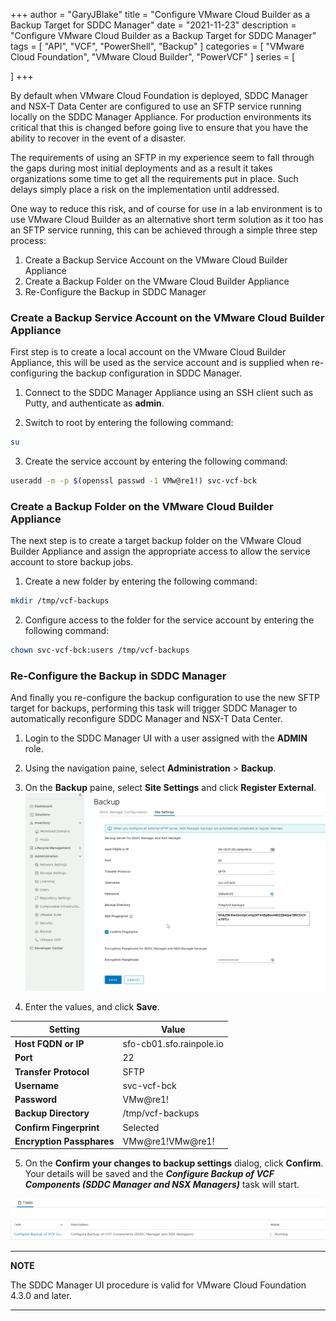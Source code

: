 +++
author = "GaryJBlake"
title = "Configure VMware Cloud Builder as a Backup Target for SDDC Manager"
date = "2021-11-23"
description = "Configure VMware Cloud Builder as a Backup Target for SDDC Manager"
tags = [
    "API",
    "VCF",
    "PowerShell",
    "Backup"
]
categories = [
    "VMware Cloud Foundation",
    "VMware Cloud Builder",
    "PowerVCF"
]
series = [

]
+++

By default when VMware Cloud Foundation is deployed, SDDC Manager and NSX-T Data Center are configured to use an SFTP service running locally on the SDDC Manager Appliance. For production environments its critical that this is changed before going live to ensure that you have the ability to recover in the event of a disaster.

The requirements of using an SFTP in my experience seem to fall through the gaps during most initial deployments and as a result it takes organizations some time to get all the requirements put in place. Such delays simply place a risk on the implementation until addressed.

One way to reduce this risk, and of course for use in a lab environment is to use VMware Cloud Builder as an alternative short term solution as it too has an SFTP service running, this can be achieved through a simple three step process:

1. Create a Backup Service Account on the VMware Cloud Builder Appliance
2. Create a Backup Folder on the VMware Cloud Builder Appliance
3. Re-Configure the Backup in SDDC Manager

### Create a Backup Service Account on the VMware Cloud Builder Appliance

First step is to create a local account on the VMware Cloud Builder Appliance, this will be used as the service account and is supplied when re-configuring the backup configuration in SDDC Manager.

1. Connect to the SDDC Manager Appliance using an SSH client such as Putty, and authenticate as **admin**.

2. Switch to root by entering the following command:

``` Bash
su
```

3. Create the service account by entering the following command:

``` Bash
useradd -m -p $(openssl passwd -1 VMw@re1!) svc-vcf-bck
```

### Create a Backup Folder on the VMware Cloud Builder Appliance

The next step is to create a target backup folder on the VMware Cloud Builder Appliance and assign the appropriate access to allow the service account to store backup jobs.

1. Create a new folder by entering the following command:

``` Bash
mkdir /tmp/vcf-backups
```

2. Configure access to the folder for the service account by entering the following command:

``` Bash
chown svc-vcf-bck:users /tmp/vcf-backups
```

### Re-Configure the Backup in SDDC Manager

And finally you re-configure the backup configuration to use the new SFTP target for backups, performing this task will trigger SDDC Manager to automatically reconfigure SDDC Manager and NSX-T Data Center.

1. Login to the SDDC Manager UI with a user assigned with the **ADMIN** role.

2. Using the navigation paine, select **Administration** > **Backup**.

3. On the **Backup** paine, select **Site Settings** and click **Register External**.
![](/images/vcf-post-01.png)

4. Enter the values, and click **Save**.

Setting                     | Value
----------------------------|--------------------------
**Host FQDN or IP**         | sfo-cb01.sfo.rainpole.io
**Port**                    | 22
**Transfer Protocol**       | SFTP
**Username**                | svc-vcf-bck
**Password**                | VMw@re1!
**Backup Directory**        | /tmp/vcf-backups
**Confirm Fingerprint**     | Selected
**Encryption Passphares**   | VMw@re1!VMw@re1!

5. On the **Confirm your changes to backup settings** dialog, click **Confirm**. Your details will be saved and the ***Configure Backup of VCF Components (SDDC Manager and NSX Managers)*** task will start.

![](/images/vcf-post-02.png)

---
**NOTE**

The SDDC Manager UI procedure is valid for VMware Cloud Foundation 4.3.0 and later.

---
